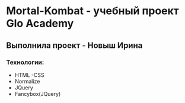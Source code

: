 # Mortal-Kombat - учебный проект Glo Academy
## Выполнила проект - Новыш Ирина
### Технологии:
- HTML
-CSS
- Normalize
- JQuery
- Fancybox(JQuery)
